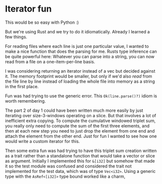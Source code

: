 # Iterator fun
This would be so easy with Python :)

But we're using Rust and we try to do it idiomatically. Already I learned a few things.

For reading files where each line is just one particular value, I wanted to make a nice function that 
does the parsing for me. Rusts type inference can be quite powerful here: Whatever you can parse into 
a string, you can now read from a file on a one-item-per-line basis. 

I was considering returning an iterator instead of a vec but decided against it. The memory footprint 
would be smaller, but only if we'd also _read_ from the file line by line instead of loading the 
whole file into memory as a string in the first place.

Fun was had trying to use the generic error. This `Ok(line.parse()?)` idiom is worth remembering.

The part 2 of day 1 could have been written much more easily by just iterating over size-3-windows 
operating on a slice. But that involves a lot of inefficient extra copying. To compute the 
cumulative windowed triplet sum, you really only need to compute the sum of the first three elements, 
and then at each new step you need to just drop the element from one end and attach the element from 
the other end. Just for fun I wanted to see how one would write a custom iterator for this.

Then some extra fun was had trying to have this triplet sum creation written as a trait rather than 
a standalone function that would take a vector or slice as argument. Initially I implemented this 
for `&[i32]` but somehow that made it so the test module was confused and considered the trait 
not implemented for the test data, which was of type `Vec<i32>`. Using a generic type with the 
`AsRef<[i32]>` type bound worked like a charm,
